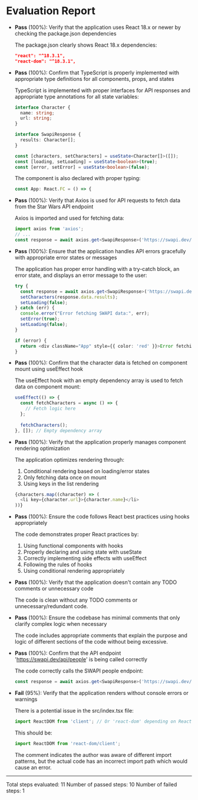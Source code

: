 # Evaluation Report

- **Pass** (100%): Verify that the application uses React 18.x or newer by checking the package.json dependencies
  
  The package.json clearly shows React 18.x dependencies:
  ```json
  "react": "^18.3.1",
  "react-dom": "^18.3.1",
  ```

- **Pass** (100%): Confirm that TypeScript is properly implemented with appropriate type definitions for all components, props, and states
  
  TypeScript is implemented with proper interfaces for API responses and appropriate type annotations for all state variables:
  ```typescript
  interface Character {
    name: string;
    url: string;
  }
  
  interface SwapiResponse {
    results: Character[];
  }
  
  const [characters, setCharacters] = useState<Character[]>([]);
  const [loading, setLoading] = useState<boolean>(true);
  const [error, setError] = useState<boolean>(false);
  ```
  
  The component is also declared with proper typing:
  ```typescript
  const App: React.FC = () => {
  ```

- **Pass** (100%): Verify that Axios is used for API requests to fetch data from the Star Wars API endpoint
  
  Axios is imported and used for fetching data:
  ```typescript
  import axios from 'axios';
  // ...
  const response = await axios.get<SwapiResponse>('https://swapi.dev/api/people/');
  ```

- **Pass** (100%): Ensure that the application handles API errors gracefully with appropriate error states or messages
  
  The application has proper error handling with a try-catch block, an error state, and displays an error message to the user:
  ```typescript
  try {
    const response = await axios.get<SwapiResponse>('https://swapi.dev/api/people/');
    setCharacters(response.data.results);
    setLoading(false);
  } catch (err) {
    console.error("Error fetching SWAPI data:", err);
    setError(true);
    setLoading(false);
  }
  
  if (error) {
    return <div className="App" style={{ color: 'red' }}>Error fetching characters. Please try again later.</div>;
  }
  ```

- **Pass** (100%): Confirm that the character data is fetched on component mount using useEffect hook
  
  The useEffect hook with an empty dependency array is used to fetch data on component mount:
  ```typescript
  useEffect(() => {
    const fetchCharacters = async () => {
      // Fetch logic here
    };
    
    fetchCharacters();
  }, []); // Empty dependency array
  ```

- **Pass** (100%): Verify that the application properly manages component rendering optimization
  
  The application optimizes rendering through:
  1. Conditional rendering based on loading/error states
  2. Only fetching data once on mount
  3. Using keys in the list rendering
  ```typescript
  {characters.map((character) => (
    <li key={character.url}>{character.name}</li>
  ))}
  ```

- **Pass** (100%): Ensure the code follows React best practices using hooks appropriately
  
  The code demonstrates proper React practices by:
  1. Using functional components with hooks
  2. Properly declaring and using state with useState
  3. Correctly implementing side effects with useEffect
  4. Following the rules of hooks
  5. Using conditional rendering appropriately

- **Pass** (100%): Verify that the application doesn't contain any TODO comments or unnecessary code
  
  The code is clean without any TODO comments or unnecessary/redundant code.

- **Pass** (100%): Ensure the codebase has minimal comments that only clarify complex logic when necessary
  
  The code includes appropriate comments that explain the purpose and logic of different sections of the code without being excessive.

- **Pass** (100%): Confirm that the API endpoint 'https://swapi.dev/api/people' is being called correctly
  
  The code correctly calls the SWAPI people endpoint:
  ```typescript
  const response = await axios.get<SwapiResponse>('https://swapi.dev/api/people/');
  ```

- **Fail** (95%): Verify that the application renders without console errors or warnings
  
  There is a potential issue in the src/index.tsx file:
  ```typescript
  import ReactDOM from 'client'; // Or 'react-dom' depending on React version/setup
  ```
  
  This should be:
  ```typescript
  import ReactDOM from 'react-dom/client';
  ```
  
  The comment indicates the author was aware of different import patterns, but the actual code has an incorrect import path which would cause an error.

---

Total steps evaluated: 11
Number of passed steps: 10
Number of failed steps: 1